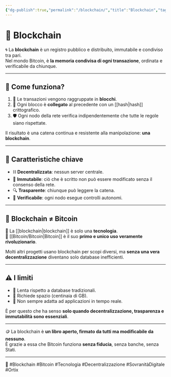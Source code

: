 ```yaml
---
{"dg-publish":true,"permalink":"/blockchain/","title":"Blockchain","tags":["bitcoin","blockchain","decentralizzazione","tecnologia","sovranità-digitale"]}
---
```



# 🧱 Blockchain

🌀 La **blockchain** è un registro pubblico e distribuito, immutabile e condiviso tra pari.  
Nel mondo Bitcoin, è **la memoria condivisa di ogni transazione**, ordinata e verificabile da chiunque.

---

## 🧬 Come funziona?

1. 📄 Le transazioni vengono raggruppate in **blocchi**.
2. 🔗 Ogni blocco è **collegato** al precedente con un [[hash\|hash]] crittografico.
3. 🛡️ Ogni nodo della rete verifica indipendentemente che tutte le regole siano rispettate.

Il risultato è una catena continua e resistente alla manipolazione: **una blockchain**.

---

## 🧠 Caratteristiche chiave

- ⛓️ **Decentralizzata**: nessun server centrale.
- 🧾 **Immutabile**: ciò che è scritto non può essere modificato senza il consenso della rete.
- 🔍 **Trasparente**: chiunque può leggere la catena.
- 📜 **Verificabile**: ogni nodo esegue controlli autonomi.

---

## 🔄 Blockchain ≠ Bitcoin

📌 La [[blockchain\|blockchain]] è solo una **tecnologia**.  
📌 [[Bitcoin/Bitcoin\|Bitcoin]] è il suo **primo e unico uso veramente rivoluzionario**.

Molti altri progetti usano blockchain per scopi diversi, ma **senza una vera decentralizzazione** diventano solo database inefficienti.

---

## ⚠️ I limiti

- 🧊 Lenta rispetto a database tradizionali.
- 💾 Richiede spazio (centinaia di GB).
- 📶 Non sempre adatta ad applicazioni in tempo reale.

È per questo che ha senso **solo quando decentralizzazione, trasparenza e immutabilità sono essenziali**.

---

🪙 La blockchain è **un libro aperto, firmato da tutti ma modificabile da nessuno**.  
È grazie a essa che Bitcoin funziona **senza fiducia**, senza banche, senza Stati.

---

🔗 #Blockchain #Bitcoin #Tecnologia #Decentralizzazione #SovranitàDigitale #Ortix